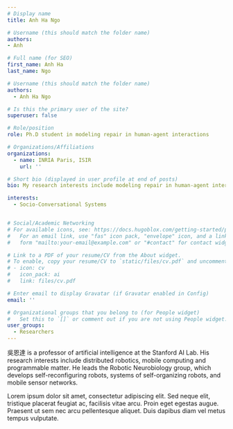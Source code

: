 ```yaml
---
# Display name
title: Anh Ha Ngo

# Username (this should match the folder name)
authors:
- Anh

# Full name (for SEO)
first_name: Anh Ha
last_name: Ngo

# Username (this should match the folder name)
authors:
  - Anh Ha Ngo

# Is this the primary user of the site?
superuser: false

# Role/position
role: Ph.D student in modeling repair in human-agent interactions

# Organizations/Affiliations
organizations:
  - name: INRIA Paris, ISIR
    url: ''

# Short bio (displayed in user profile at end of posts)
bio: My research interests include modeling repair in human-agent interactions.

interests:
  - Socio-Conversational Systems


# Social/Academic Networking
# For available icons, see: https://docs.hugoblox.com/getting-started/page-builder/#icons
#   For an email link, use "fas" icon pack, "envelope" icon, and a link in the
#   form "mailto:your-email@example.com" or "#contact" for contact widget.

# Link to a PDF of your resume/CV from the About widget.
# To enable, copy your resume/CV to `static/files/cv.pdf` and uncomment the lines below.
# - icon: cv
#   icon_pack: ai
#   link: files/cv.pdf

# Enter email to display Gravatar (if Gravatar enabled in Config)
email: ''

# Organizational groups that you belong to (for People widget)
#   Set this to `[]` or comment out if you are not using People widget.
user_groups:
  - Researchers
---
```


吳恩達 is a professor of artificial intelligence at the Stanford AI Lab. His research interests include distributed robotics, mobile computing and programmable matter. He leads the Robotic Neurobiology group, which develops self-reconfiguring robots, systems of self-organizing robots, and mobile sensor networks.

Lorem ipsum dolor sit amet, consectetur adipiscing elit. Sed neque elit, tristique placerat feugiat ac, facilisis vitae arcu. Proin eget egestas augue. Praesent ut sem nec arcu pellentesque aliquet. Duis dapibus diam vel metus tempus vulputate.
